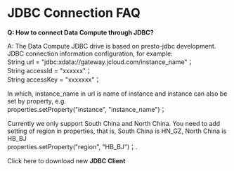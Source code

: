 # JDBC Connection FAQ

**Q: How to connect Data Compute through JDBC?**

A: The Data Compute JDBC drive is based on presto-jdbc development.
JDBC connection information configuration, for example:</br>
String url = "jdbc:xdata://gateway.jcloud.com/instance_name"；</br>
String accessId = "xxxxxx"；</br>
String accessKey = "xxxxxxx"；</br>

In which, instance_name in url is name of instance and instance can also be set by property, e.g.</br>
properties.setProperty("instance", "instance_name")；</br>

Currently we only support South China and North China. You need to add setting of region in properties, that is, South China is HN_GZ, North China is HB_BJ</br>
properties.setProperty("region", "HB_BJ")；. </br>

Click here to download new **JDBC Client**</br>
